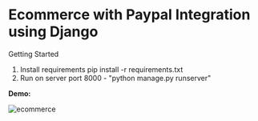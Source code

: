 # Ecommerce with Paypal Integration using Django

Getting Started
1. Install requirements pip install -r requirements.txt
2. Run on server port 8000 - "python manage.py runserver"

**Demo:**

![ecommerce](https://user-images.githubusercontent.com/69245706/143978450-2307f6fc-eab6-4c88-98ee-11a4ff1e1366.gif)
